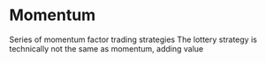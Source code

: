 # Momentum
Series of momentum factor trading strategies 
The lottery strategy is technically not the same as momentum, adding value 
